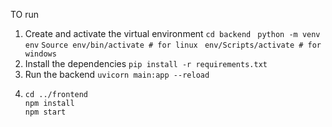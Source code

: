 TO run

1. Create and activate the virtual environment 
```cd backend ```
```python -m venv env```
```Source env/bin/activate # for linux ```
```env/Scripts/activate # for windows ```
2. Install the dependencies
```pip install -r requirements.txt```
3. Run the backend
  ```uvicorn main:app --reload```
4. ```Run the frontend
   cd ../frontend
   npm install
   npm start
